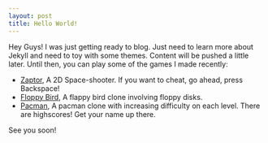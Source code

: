 ```yaml
---
layout: post
title: Hello World!
---
```


Hey Guys! I was just getting ready to blog. Just need to learn more about Jekyll and need to toy with some themes. 
Content will be pushed a little later. Until then, you can play some of the games I made recently: 


 - [Zaptor](http://vilbeyli.github.io/Zaptor/), A 2D Space-shooter. If you want to cheat, go ahead, press Backspace!
 - [Floppy Bird](http://vilbeyli.github.io/FloppyBird/), A flappy bird clone involving floppy disks.
 - [Pacman](http://vilbeyli.github.io/Pacman/), A pacman clone with increasing difficulty on each level. There are highscores! Get your name up there. 
 
 
See you soon!